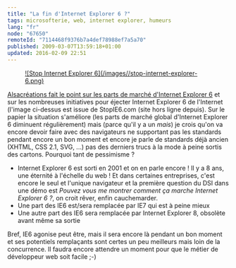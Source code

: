 ```yaml
---
title: "La fin d'Internet Explorer 6 ?"
tags: microsofterie, web, internet explorer, humeurs
lang: "fr"
node: "67650"
remoteId: "7114468f9376b7a4def78988ef7a5a70"
published: 2009-03-07T13:59:18+01:00
updated: 2016-02-09 22:51
---
```

<figure class="object-center"><a href="/images/stop-internet-explorer-6.png">![Stop Internet Explorer 6](/images//stop-internet-explorer-6.png)
</a></figure>


[Alsacréations fait le point sur les parts de marché d'Internet Explorer
6](http://www.alsacreations.com/actu/lire/670-internet-explorer-6-agonise.html)
et sur les nombreuses initiatives pour éjecter Internet Explorer 6 de l'Internet
(l'image ci-dessus est issue de StopIE6.com (site hors ligne depuis). Sur le
papier la situation s'améliore (les parts de marché global d'Internet Explorer 6
diminuent régulièrement) mais (parce qu'il y a un *mais*) je crois qu'on va
encore devoir faire avec des navigateurs ne supportant pas les standards pendant
encore un bon moment et encore je parle de standards déjà
ancien
(XHTML, CSS 2.1, SVG, ...) pas des derniers trucs à la mode à peine sortis des
cartons. Pourquoi tant de pessimisme ?

* Internet Explorer 6 est sorti en 2001 et on en parle encore ! Il y a 8 ans,
  une éternité à l'échelle du web ! Et dans certaines entreprises, c'est encore
  le seul et l'unique navigateur et la première question du DSI dans une démo
  est *Pouvez vous me montrer comment ça marche Internet Explorer 6 ?*, on croit
  rêver, enfin cauchemarder.
* Une part des IE6 est/sera remplacée par IE7 qui est à peine mieux
* Une autre part des IE6 sera remplacée par Internet Explorer 8, obsolète avant
  même sa sortie


Bref, IE6 agonise peut être, mais il sera encore là pendant un bon moment et ses
potentiels remplaçants sont certes un peu meilleurs mais loin de la concurrence.
Il faudra encore attendre un moment pour que le métier de développeur web soit
facile ;-)
